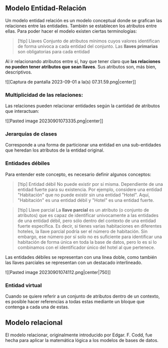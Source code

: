 
## Modelo Entidad-Relación 

Un modelo entidad relación es un modelo conceptual donde se grafican las relaciones entre las entidades. También se establecen los atributos entre ellas. Para poder hacer el modelo existen ciertas terminologías: 

>[!tip] Llaves 
>Conjunto de atributos mínimos cuyos valores identifican de forma unívoca a cada entidad del conjunto. Las **llaves primarias** son obligatorias para cada entidad 

Al ir relacionando atributos entre sí, hay que tener claro que **las relaciones no pueden tener atributos que sean llaves**. Sus atributos son, más bien, descriptivos. 

![[Captura de pantalla 2023-09-01 a la(s) 07.31.59.png|center]]

### Multiplicidad de las relaciones: 

Las relaciones pueden relacionar entidades según la cantidad de atributos que interactuan: 

![[Pasted image 20230901073335.png|center]]

### Jerarquías de clases 

Corresponde a una forma de particionar una entidad en una sub-entidades que heredan los atributos de la entidad original.

### Entidades débiles 

Para entender este concepto, es necesario definir algunos conceptos: 

>[!tip] Entidad débil 
>No puede existir por sí misma. Dependiente de una entidad fuerte para su existencia. Por ejemplo, considere una entidad "Habitación" que no puede existir sin una entidad "Hotel". Aquí, "Habitación" es una entidad débil y "Hotel" es una entidad fuerte.

>[!tip] Llave parcial 
>La **llave parcial** es un atributo (o conjunto de atributos) que es capaz de identificar univocamente a las entidades de una entidad débil, pero sólo dentro del contexto de una entidad fuerte específica. Es decir, si tienes varias habitaciones en diferentes hoteles, la llave parcial podría ser el número de habitación. Sin embargo, ese número por sí solo no es suficiente para identificar una habitación de forma única en toda la base de datos, pero lo es si lo combinamos con el identificador único del hotel al que pertenece.

Las entidades débiles se representan con una línea doble, como también las llaves parciales se representan con un destacado interlineado.

![[Pasted image 20230901074112.png|center|750]]

### Entidad virtual 

Cuando se quiere referir a un conjunto de atributos dentro de un contexto, es posible hacer referencias a todas estas mediante un bloque que contenga a cada una de estas. 

## Modelo relacional 

El modelo relacionar, originalmente introducido por Edgar. F. Codd, fue hecha para aplicar la matemática lógica a los modelos de bases de datos. 